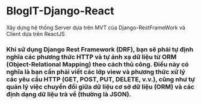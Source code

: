 # BlogIT-Django-React
Xây dựng hệ thống Server dựa trên MVT của Django-RestFrameWork và Client dựa trên ReactJS


### Khi sử dụng Django Rest Framework (DRF), bạn sẽ phải tự định nghĩa các phương thức HTTP và tự ánh xạ dữ liệu từ ORM (Object-Relational Mapping) theo cách thủ công. Điều này có nghĩa là bạn cần phải viết các lớp view và phương thức xử lý các yêu cầu HTTP (GET, POST, PUT, DELETE, v.v.), cũng như tự quản lý việc chuyển đổi giữa dữ liệu cơ sở dữ liệu (ORM) và các định dạng dữ liệu trả về (thường là JSON).